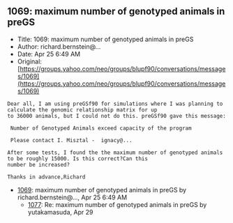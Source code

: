 ## 1069: maximum number of genotyped animals in preGS

- Title: 1069: maximum number of genotyped animals in preGS
- Author: richard.bernstein@...
- Date: Apr 25 6:49 AM
- Original: [https://groups.yahoo.com/neo/groups/blupf90/conversations/messages/1069](https://groups.yahoo.com/neo/groups/blupf90/conversations/messages/1069)

```
Dear all, I am using preGSf90 for simulations where I was planning to calculate the genomic relationship matrix for up
to 36000 animals, but I could not do this. preGSf90 gave this message:

 Number of Genotyped Animals exceed capacity of the program
  
 Please contact I. Misztal -  ignacy@...

After some tests, I found the the maximum number of genotyped animals to be roughly 15000. Is this correct?Can this
number be increased? 

Thanks in advance,Richard
```

- [1069](1069.md): maximum number of genotyped animals in preGS by richard.bernstein@..., Apr 25 6:49 AM
    - [1077](1077.md): Re: maximum number of genotyped animals in preGS by yutakamasuda, Apr 29
